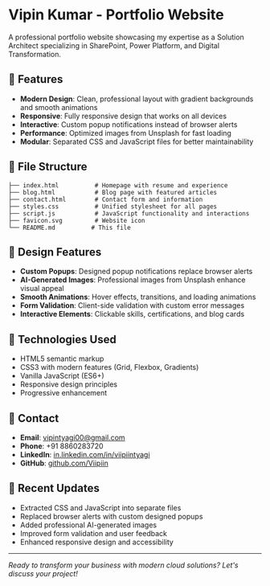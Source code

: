 # Vipin Kumar - Portfolio Website

A professional portfolio website showcasing my expertise as a Solution Architect specializing in SharePoint, Power Platform, and Digital Transformation.

## 🌟 Features

- **Modern Design**: Clean, professional layout with gradient backgrounds and smooth animations
- **Responsive**: Fully responsive design that works on all devices
- **Interactive**: Custom popup notifications instead of browser alerts
- **Performance**: Optimized images from Unsplash for fast loading
- **Modular**: Separated CSS and JavaScript files for better maintainability

## 📁 File Structure

```
├── index.html          # Homepage with resume and experience
├── blog.html           # Blog page with featured articles
├── contact.html        # Contact form and information
├── styles.css          # Unified stylesheet for all pages
├── script.js           # JavaScript functionality and interactions
├── favicon.svg         # Website icon
└── README.md          # This file
```

## 🎨 Design Features

- **Custom Popups**: Designed popup notifications replace browser alerts
- **AI-Generated Images**: Professional images from Unsplash enhance visual appeal
- **Smooth Animations**: Hover effects, transitions, and loading animations
- **Form Validation**: Client-side validation with custom error messages
- **Interactive Elements**: Clickable skills, certifications, and blog cards

## 🚀 Technologies Used

- HTML5 semantic markup
- CSS3 with modern features (Grid, Flexbox, Gradients)
- Vanilla JavaScript (ES6+)
- Responsive design principles
- Progressive enhancement

## 📧 Contact

- **Email**: vipintyagi00@gmail.com
- **Phone**: +91 8860283720
- **LinkedIn**: [in.linkedin.com/in/viipiintyagi](https://in.linkedin.com/in/viipiintyagi)
- **GitHub**: [github.com/Viipiin](https://github.com/Viipiin)

## 🔄 Recent Updates

- Extracted CSS and JavaScript into separate files
- Replaced browser alerts with custom designed popups
- Added professional AI-generated images
- Improved form validation and user feedback
- Enhanced responsive design and accessibility

---

*Ready to transform your business with modern cloud solutions? Let's discuss your project!*